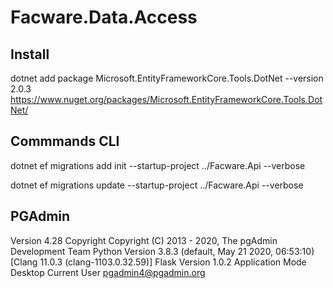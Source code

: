 # Facware.Data.Access

## Install

dotnet add package Microsoft.EntityFrameworkCore.Tools.DotNet --version 2.0.3
https://www.nuget.org/packages/Microsoft.EntityFrameworkCore.Tools.DotNet/

## Commmands CLI

dotnet ef migrations add init --startup-project ../Facware.Api --verbose

dotnet ef migrations update --startup-project ../Facware.Api --verbose


## PGAdmin

Version
4.28
Copyright
Copyright (C) 2013 - 2020, The pgAdmin Development Team
Python Version
3.8.3 (default, May 21 2020, 06:53:10) [Clang 11.0.3 (clang-1103.0.32.59)]
Flask Version
1.0.2
Application Mode
Desktop
Current User
pgadmin4@pgadmin.org